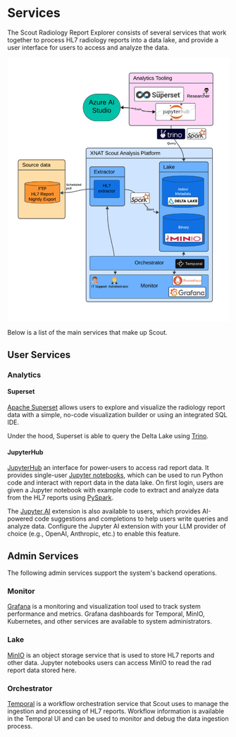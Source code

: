 # Services

The Scout Radiology Report Explorer consists of several services that work together to process HL7 radiology reports into a 
data lake, and provide a user interface for users to access and analyze the data.

![Scout System Overview](images/ScoutSystemOverview.png)

Below is a list of the main services that make up Scout.

## User Services

### Analytics

#### Superset

[Apache Superset](https://superset.apache.org/) allows users to explore and visualize the radiology report data with a simple, no-code visualization builder or 
using an integrated SQL IDE.

Under the hood, Superset is able to query the Delta Lake using [Trino](https://trino.io/).

#### JupyterHub

[JupyterHub](https://jupyterhub.readthedocs.io/en/stable/) an interface for power-users to access rad report data.
It provides single-user [Jupyter notebooks](https://jupyter.org/), which can be used to run Python code and interact 
with report data in the data lake. On first login, users are given a Jupyter notebook with example code to extract 
and analyze data from the HL7 reports using [PySpark](https://spark.apache.org/docs/latest/api/python/index.html).

The [Jupyter AI](https://jupyter-ai.readthedocs.io/en/latest/) extension is also available to users, which provides
AI-powered code suggestions and completions to help users write queries and analyze data. Configure the Jupyter AI 
extension with your LLM provider of choice (e.g., OpenAI, Anthropic, etc.) to enable this feature.

## Admin Services

The following admin services support the system's backend operations. 

### Monitor

[Grafana](https://grafana.com/) is a monitoring and visualization tool used to track system performance and metrics.
Grafana dashboards for Temporal, MinIO, Kubernetes, and other services are available to system administrators.

### Lake

[MinIO](https://min.io/) is an object storage service that is used to store HL7 reports and other data. Jupyter 
notebooks users can access MinIO to read the rad report data stored here.

### Orchestrator

[Temporal](https://temporal.io/) is a workflow orchestration service that Scout uses to manage the ingestion and 
processing of HL7 reports. Workflow information is available in the Temporal UI and can be used to monitor and debug
the data ingestion process.
